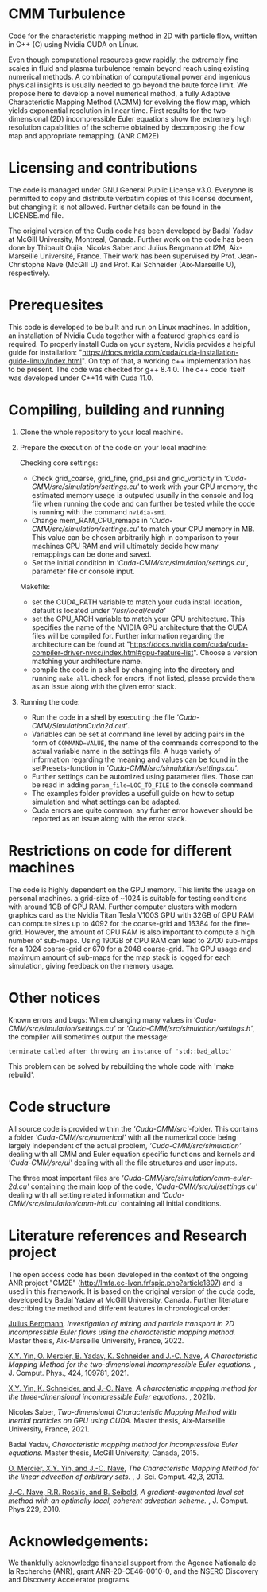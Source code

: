# CMM Turbulence

Code for the characteristic mapping method in 2D with particle flow, written in C++ (C) using Nvidia CUDA on Linux.

Even though computational resources grow rapidly, the extremely fine scales in fluid and plasma turbulence remain beyond reach using existing numerical methods. A combination of computational power and ingenious physical insights is usually needed to go beyond the brute force limit. We propose here to develop a novel numerical method, a fully Adaptive Characteristic Mapping Method (ACMM) for evolving the flow map, which yields exponential resolution in linear time. First results for the two-dimensional (2D) incompressible Euler equations show the extremely high resolution capabilities of the scheme obtained by decomposing the flow map and appropriate remapping. (ANR CM2E)

# Licensing and contributions

The code is managed under GNU General Public License v3.0. Everyone is permitted to copy and distribute verbatim copies of this license document, but changing it is not allowed. Further details can be found in the LICENSE.md file.

The original version of the Cuda code has been developed by Badal Yadav at McGill University, Montreal, Canada.
Further work on the code has been done by Thibault Oujia, Nicolas Saber and Julius Bergmann at I2M, Aix-Marseille Université, France.
Their work has been supervised by Prof. Jean-Christophe Nave (McGill U) and Prof. Kai Schneider (Aix-Marseille U), respectively.

# Prerequesites

This code is developed to be built and run on Linux machines. In addition, an installation of Nvidia Cuda together with a featured graphics card is required. To properly install Cuda on your system, Nvidia provides a helpful guide for installation: "https://docs.nvidia.com/cuda/cuda-installation-guide-linux/index.html". On top of that, a working c++ implementation has to be present. The code was checked for g++ 8.4.0. The c++ code itself was developed under C++14 with Cuda 11.0.

# Compiling, building and running

1) Clone the whole repository to your local machine.
   
2) Prepare the execution of the code on your local machine:

   Checking core settings:

   - Check grid_coarse, grid_fine, grid_psi and grid_vorticity in *'Cuda-CMM/src/simulation/settings.cu'* to work with your GPU memory, the estimated memory usage is outputed usually in the console and log file when running the code and can further be tested while the code is running with the command `nvidia-smi`.
   - Change mem_RAM_CPU_remaps in *'Cuda-CMM/src/simulation/settings.cu'* to match your CPU memory in MB. This value can be chosen arbitrarily high in comparison to your machines CPU RAM and will ultimately decide how many remappings can be done and saved.
   - Set the initial condition in *'Cuda-CMM/src/simulation/settings.cu'*, parameter file or console input.

   Makefile:
   - set the CUDA_PATH variable to match your cuda install location, default is located under *'/usr/local/cuda'*
   - set the GPU_ARCH variable to match your GPU architecture. This specifies the name of the NVIDIA GPU architecture that the CUDA files will be compiled for. Further information regarding the architecture can be found at "https://docs.nvidia.com/cuda/cuda-compiler-driver-nvcc/index.html#gpu-feature-list". Choose a version matching your architecture name.
   - compile the code in a shell by changing into the directory and running `make all`.
     check for errors, if not listed, please provide them as an issue along with the given error stack.
   
3) Running the code:
   - Run the code in a shell by executing the file *'Cuda-CMM/SimulationCuda2d.out'*.
   - Variables can be set at command line level by adding pairs in the form of `COMMAND=VALUE`, the name of the commands correspond to the actual variable name in the settings file. A huge variety of information regarding the meaning and values can be found in the setPresets-function in *'Cuda-CMM/src/simulation/settings.cu'*.
   - Further settings can be automized using parameter files. Those can be read in adding `param_file=LOC_TO_FILE` to the console command
   - The examples folder provides a usefull guide on how to setup simulation and what settings can be adapted.
   - Cuda errors are quite common, any furher error however should be reported as an issue along with the error stack.

# Restrictions on code for different machines

The code is highly dependent on the GPU memory. This limits the usage on personal machines. a grid-size of ~1024 is suitable for testing conditions with around 1GB of GPU RAM. Further computer clusters with modern graphics card as the Nvidia Titan Tesla V100S GPU with 32GB of GPU RAM can compute sizes up to 4092 for the coarse-grid and 16384 for the fine-grid.
However, the amount of CPU RAM is also important to compute a high number of sub-maps. Using 190GB of CPU RAM can lead to 2700 sub-maps for a 1024 coarse-grid or 670 for a 2048 coarse-grid.
The GPU usage and maximum amount of sub-maps for the map stack is logged for each simulation, giving feedback on the memory usage.

# Other notices

Known errors and bugs:
When changing many values in *'Cuda-CMM/src/simulation/settings.cu'* or *'Cuda-CMM/src/simulation/settings.h'*, the compiler will sometimes output the message:

```
terminate called after throwing an instance of 'std::bad_alloc'
```

This problem can be solved by rebuilding the whole code with 'make rebuild'.

# Code structure

All source code is provided within the *'Cuda-CMM/src'*-folder. This contains a folder *'Cuda-CMM/src/numerical'* with all the numerical code being largely independent of the actual problem,  *'Cuda-CMM/src/simulation'* dealing with all CMM and Euler equation specific functions and kernels and *'Cuda-CMM/src/ui'* dealing with all the file structures and user inputs.

The three most important files are *'Cuda-CMM/src/simulation/cmm-euler-2d.cu'* containing the main loop of the code, *'Cuda-CMM/src/ui/settings.cu'* dealing with all setting related information and *'Cuda-CMM/src/simulation/cmm-init.cu'* containing all initial conditions.

# Literature references and Research project

The open access code has been developed in the context of the ongoing ANR project "CM2E" (http://lmfa.ec-lyon.fr/spip.php?article1807) and is used in this framework.
It is based on the original version of the cuda code, developed by Badal Yadav at McGill University, Canada. 
Further literature describing the method and different features in chronological order:

[Julius Bergmann](https://hal.archives-ouvertes.fr/tel-03812702). _Investigation of mixing and particle transport in 2D incompressible Euler flows using the characteristic mapping method._ Master thesis, Aix-Marseille University, France, 2022.

[X.Y. Yin, O. Mercier, B. Yadav, K. Schneider and J.-C. Nave](doi.org/10.1016/j.jcp.2020.109781), _A Characteristic Mapping Method for the two-dimensional incompressible Euler equations._ , J. Comput. Phys., 424, 109781, 2021.

[X.Y. Yin, K. Schneider, and J.-C. Nave](arxiv.org/abs/2107.03504), _A characteristic mapping method for the three-dimensional incompressible Euler equations._ , 2021b.

Nicolas Saber, _Two-dimensional Characteristic Mapping Method with inertial particles on GPU using CUDA._
Master thesis, Aix-Marseille University, France, 2021.

Badal Yadav, _Characteristic mapping method for incompressible Euler equations._
Master thesis, McGill University, Canada, 2015.

[O. Mercier, X.Y. Yin, and J.-C. Nave](doi.org/10.1137/18M1234424), _The Characteristic Mapping Method for the linear advection of arbitrary sets._ , J. Sci. Comput. 42,3, 2013.

[J.-C. Nave, R.R. Rosalis, and B. Seibold](doi.org/10.1016/j.jcp.2010.01.029), _A gradient-augmented level set method with an optimally local, coherent advection scheme._ , J. Comput. Phys 229, 2010.

# Acknowledgements: 

We thankfully acknowledge financial support from the Agence Nationale de la Recherche (ANR),  grant ANR-20-CE46-0010-0, and the NSERC Discovery and Discovery Accelerator programs.
